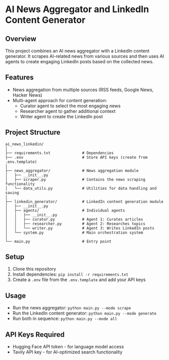 # AI News Aggregator and LinkedIn Content Generator

## Overview
This project combines an AI news aggregator with a LinkedIn content generator. It scrapes AI-related news from various sources and then uses AI agents to create engaging LinkedIn posts based on the collected news.

## Features
- News aggregation from multiple sources (RSS feeds, Google News, Hacker News)
- Multi-agent approach for content generation:
  - Curator agent to select the most engaging news
  - Researcher agent to gather additional context
  - Writer agent to create the LinkedIn post

## Project Structure
```
ai_news_linkedin/
│
├── requirements.txt              # Dependencies
├── .env                          # Store API keys (create from .env.template)
│
├── news_aggregator/              # News aggregation module
│   ├── __init__.py
│   ├── scraper.py                # Contains the news scraping functionality
│   └── data_utils.py             # Utilities for data handling and saving
│
├── linkedin_generator/           # LinkedIn content generation module
│   ├── __init__.py
│   ├── agents/                   # Individual agents
│   │   ├── __init__.py
│   │   ├── curator.py            # Agent 1: Curates articles
│   │   ├── researcher.py         # Agent 2: Researches topics
│   │   └── writer.py             # Agent 3: Writes LinkedIn posts
│   └── system.py                 # Main orchestration system
│
└── main.py                       # Entry point
```

## Setup
1. Clone this repository
2. Install dependencies: `pip install -r requirements.txt`
3. Create a `.env` file from the `.env.template` and add your API keys

## Usage
- Run the news aggregator: `python main.py --mode scrape`
- Run the LinkedIn content generator: `python main.py --mode generate`
- Run both in sequence: `python main.py --mode all`

## API Keys Required
- Hugging Face API token - for language model access
- Tavily API key - for AI-optimized search functionality
